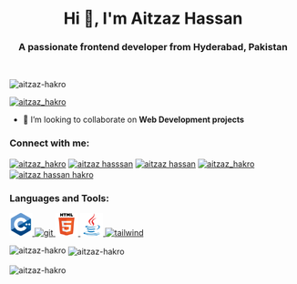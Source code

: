<h1 align="center">Hi 👋, I'm Aitzaz Hassan</h1>
<h3 align="center">A passionate frontend developer from Hyderabad, Pakistan</h3>
 
<img>
<p align="left"> <img src="https://komarev.com/ghpvc/?username=aitzaz-hakro&label=Profile%20views&color=0e75b6&style=flat" alt="aitzaz-hakro" /> </p>

<p align="left"> <a href="https://twitter.com/aitzaz_hakro" target="blank"><img src="https://img.shields.io/twitter/follow/aitzaz_hakro?logo=twitter&style=for-the-badge" alt="aitzaz_hakro" /></a> </p>

- 👯 I’m looking to collaborate on **Web Development projects**

<h3 align="left">Connect with me:</h3>
<p align="left">
<a href="https://twitter.com/aitzaz_hakro" target="blank"><img align="center" src="https://raw.githubusercontent.com/rahuldkjain/github-profile-readme-generator/master/src/images/icons/Social/twitter.svg" alt="aitzaz_hakro" height="30" width="40" /></a>
<a href="https://linkedin.com/in/aitzaz hasssan" target="blank"><img align="center" src="https://raw.githubusercontent.com/rahuldkjain/github-profile-readme-generator/master/src/images/icons/Social/linked-in-alt.svg" alt="aitzaz hasssan" height="30" width="40" /></a>
<a href="[https://fb.com/aitzaz hassan](https://www.facebook.com/profile.php?id=61558071621584&mibextid=ZbWKwL)" target="blank"><img align="center" src="https://raw.githubusercontent.com/rahuldkjain/github-profile-readme-generator/master/src/images/icons/Social/facebook.svg" alt="aitzaz hassan" height="30" width="40" /></a>
<a href="https://instagram.com/aitzaz_hakro" target="blank"><img align="center" src="https://raw.githubusercontent.com/rahuldkjain/github-profile-readme-generator/master/src/images/icons/Social/instagram.svg" alt="aitzaz_hakro" height="30" width="40" /></a>
<a href="https://www.youtube.com/@aitzazhakro" target="blank"><img align="center" src="https://raw.githubusercontent.com/rahuldkjain/github-profile-readme-generator/master/src/images/icons/Social/youtube.svg" alt="aitzaz hassan hakro" height="30" width="40" /></a>
</p>

<h3 align="left">Languages and Tools:</h3>
<p align="left"> <a href="https://www.w3schools.com/cpp/" target="_blank" rel="noreferrer"> <img src="https://raw.githubusercontent.com/devicons/devicon/master/icons/cplusplus/cplusplus-original.svg" alt="cplusplus" width="40" height="40"/> </a> <a href="https://git-scm.com/" target="_blank" rel="noreferrer"> <img src="https://www.vectorlogo.zone/logos/git-scm/git-scm-icon.svg" alt="git" width="40" height="40"/> </a> <a href="https://www.w3.org/html/" target="_blank" rel="noreferrer"> <img src="https://raw.githubusercontent.com/devicons/devicon/master/icons/html5/html5-original-wordmark.svg" alt="html5" width="40" height="40"/> </a> <a href="https://www.java.com" target="_blank" rel="noreferrer"> <img src="https://raw.githubusercontent.com/devicons/devicon/master/icons/java/java-original.svg" alt="java" width="40" height="40"/> </a> <a href="https://tailwindcss.com/" target="_blank" rel="noreferrer"> <img src="https://www.vectorlogo.zone/logos/tailwindcss/tailwindcss-icon.svg" alt="tailwind" width="40" height="40"/> </a> </p>

<p><img align="left" src="https://github-readme-stats.vercel.app/api/top-langs?username=aitzaz-hakro&show_icons=true&locale=en&layout=compact" alt="aitzaz-hakro" /></p>

<p>&nbsp;<img align="center" src="https://github-readme-stats.vercel.app/api?username=aitzaz-hakro&show_icons=true&locale=en" alt="aitzaz-hakro" /></p>

<p><img align="center" src="https://github-readme-streak-stats.herokuapp.com/?user=aitzaz-hakro&" alt="aitzaz-hakro" /></p>

